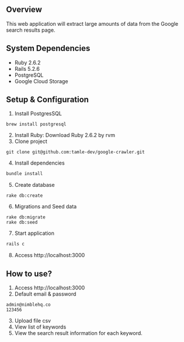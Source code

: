 ## Overview
This web application will extract large amounts of data from the Google search results page.
## System Dependencies
- Ruby 2.6.2
- Rails 5.2.6
- PostgreSQL
- Google Cloud Storage
## Setup & Configuration
1. Install PostgresSQL
```
brew install postgresql
```
2. Install Ruby: Download Ruby 2.6.2 by rvm
3. Clone project
```
git clone git@github.com:tamle-dev/google-crawler.git
```
4. Install dependencies
```sh
bundle install
```
5. Create database
```
rake db:create
```
6. Migrations and Seed data
```
rake db:migrate
rake db:seed
```
7. Start application
```sh
rails c
```
8. Access http://localhost:3000
## How to use?
1. Access http://localhost:3000
2. Default email & password
```
admin@nimblehq.co
123456
```
3. Upload file csv
4. View list of keywords
5. View the search result information for each keyword.
